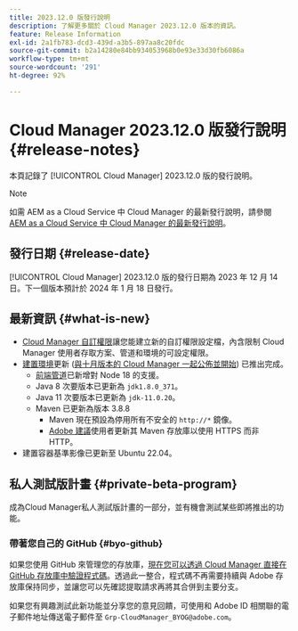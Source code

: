 ```yaml
---
title: 2023.12.0 版發行說明
description: 了解更多關於 Cloud Manager 2023.12.0 版本的資訊。
feature: Release Information
exl-id: 2a1fb783-dcd3-439d-a3b5-897aa8c20fdc
source-git-commit: b2a14280e84bb934053968b0e93e33d30fb6086a
workflow-type: tm+mt
source-wordcount: '291'
ht-degree: 92%

---
```


# Cloud Manager 2023.12.0 版發行說明 {#release-notes}

本頁記錄了 [!UICONTROL Cloud Manager] 2023.12.0 版的發行說明。

>[!NOTE]
>
>如需 AEM as a Cloud Service 中 Cloud Manager 的最新發行說明，請參閱 [AEM as a Cloud Service 中 Cloud Manager 的最新發行說明](https://experienceleague.adobe.com/zh-hant/docs/experience-manager-cloud-service/content/release-notes/cloud-manager/current)。

## 發行日期 {#release-date}

[!UICONTROL Cloud Manager] 2023.12.0 版的發行日期為 2023 年 12 月 14 日。下一個版本預計於 2024 年 1 月 18 日發行。

## 最新資訊 {#what-is-new}

* [Cloud Manager 自訂權限](/help/using/custom-permissions.md)讓您能建立新的自訂權限設定檔，內含限制 Cloud Manager 使用者存取方案、管道和環境的可設定權限。
* [建置環境](/help/getting-started/build-environment.md)更新 ([與十月版本的 Cloud Manager 一起公佈並開始](/help/release-notes/2023/2023-10-0.md)) 已推出完成。
   * [前端管道](/help/overview/ci-cd-pipelines.md)已新增對 Node 18 的支援。
   * Java 8 次要版本已更新為 `jdk1.8.0_371`。
   * Java 11 次要版本已更新為 `jdk-11.0.20`。
   * Maven 已更新為版本 3.8.8
      * Maven 現在預設為停用所有不安全的 `http://*` 鏡像。
      * [Adobe 建議](/help/getting-started/build-environment.md#https-maven)使用者更新其 Maven 存放庫以使用 HTTPS 而非 HTTP。
* 建置容器基準影像已更新至 Ubuntu 22.04。

## 私人測試版計畫 {#private-beta-program}

成為Cloud Manager私人測試版計畫的一部分，並有機會測試某些即將推出的功能。

### 帶著您自己的 GitHub {#byo-github}

如果您使用 GitHub 來管理您的存放庫，[現在您可以透過 Cloud Manager 直接在 GitHub 存放庫中驗證程式碼](/help/managing-code/private-repositories.md)。透過此一整合，程式碼不再需要持續與 Adobe 存放庫保持同步，並讓您可以先確認提取請求再將其合併到主要分支。

如果您有興趣測試此新功能並分享您的意見回饋，可使用和 Adobe ID 相關聯的電子郵件地址傳送電子郵件至 `Grp-CloudManager_BYOG@adobe.com`。
